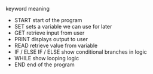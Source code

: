 keyword	meaning

-   START	start of the program
-   SET	sets a variable we can use for later
-   GET	retrieve input from user
-   PRINT	displays output to user
-   READ	retrieve value from variable
-   IF / ELSE IF / ELSE	show conditional branches in logic
-   WHILE	show looping logic
-   END	end of the program
